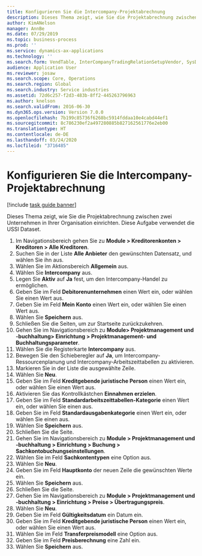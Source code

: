 ```yaml
---
title: Konfigurieren Sie die Intercompany-Projektabrechnung
description: Dieses Thema zeigt, wie Sie die Projektabrechnung zwischen zwei Unternehmen in Ihrer Organisation einrichten.
author: KimANelson
manager: AnnBe
ms.date: 07/29/2019
ms.topic: business-process
ms.prod: ''
ms.service: dynamics-ax-applications
ms.technology: ''
ms.search.form: VendTable, InterCompanyTradingRelationSetupVendor, SysDataAreaSelectLookup, ProjParameters, ProjPosting, ProjTransferPrice
audience: Application User
ms.reviewer: josaw
ms.search.scope: Core, Operations
ms.search.region: Global
ms.search.industry: Service industries
ms.assetid: 72d6c257-f2d3-483b-8ff2-445263796963
ms.author: knelson
ms.search.validFrom: 2016-06-30
ms.dyn365.ops.version: Version 7.0.0
ms.openlocfilehash: 7b199c85736f6268bc5914fddaa10e4cabd44ef1
ms.sourcegitcommit: 8c786230ef2a497280885b827162561776e2eb00
ms.translationtype: HT
ms.contentlocale: de-DE
ms.lasthandoff: 03/24/2020
ms.locfileid: "3716485"
---
```

# <a name="configure-intercompany-project-invoicing"></a>Konfigurieren Sie die Intercompany-Projektabrechnung

[!include [task guide banner](../../includes/task-guide-banner.md)]

Dieses Thema zeigt, wie Sie die Projektabrechnung zwischen zwei Unternehmen in Ihrer Organisation einrichten. Diese Aufgabe verwendet die USSI Dataset.

1. Im Navigationsbereich gehen Sie zu **Module > Kreditorenkonten > Kreditoren > Alle Kreditoren**.
2. Suchen Sie in der Liste **Alle Anbieter** den gewünschten Datensatz, und wählen Sie ihn aus.
3. Wählen Sie im Aktionsbereich **Allgemein** aus.
4. Wählen Sie **Intercompany** aus.
5. Legen Sie **Aktiv** auf **Ja** fest, um den Intercompany-Handel zu ermöglichen.
6. Geben Sie im Feld **Debitorenunternehmen** einen Wert ein, oder wählen Sie einen Wert aus.
7. Geben Sie im Feld **Mein Konto** einen Wert ein, oder wählen Sie einen Wert aus.
8. Wählen Sie **Speichern** aus.
9. Schließen Sie die Seiten, um zur Startseite zurückzukehren.
10. Gehen Sie im Navigationsbereich zu **Module> Projektmanagement und -buchhaltung> Einrichtung > Projektmanagement- und Buchhaltungsparameter**.
11. Wählen Sie die Registerkarte **Intercompany** aus.
12. Bewegen Sie den Schieberegler auf **Ja**, um Intercompany-Ressourcenplanung und Intercompany-Arbeitszeittabellen zu aktivieren.
13. Markieren Sie in der Liste die ausgewählte Zeile.
14. Wählen Sie **Neu**.
15. Geben Sie im Feld **Kreditgebende juristische Person** einen Wert ein, oder wählen Sie einen Wert aus.
16. Aktivieren Sie das Kontrollkästchen **Einnahmen erzielen**.
17. Geben Sie im Feld **Standardarbeitszeittabellen-Kategorie** einen Wert ein, oder wählen Sie einen aus.
18. Geben Sie im Feld **Standardausgabenkategorie** einen Wert ein, oder wählen Sie einen aus.
19. Wählen Sie **Speichern** aus.
20. Schließen Sie die Seite.
21. Gehen Sie im Navigationsbereich zu **Module > Projektmanagement und -buchhaltung > Einrichtung > Buchung > Sachkontobuchungseinstellungen**.
22. Wählen Sie im Feld **Sachkontentypen** eine Option aus.
23. Wählen Sie **Neu**.
24. Geben Sie im Feld **Hauptkonto** der neuen Zeile die gewünschten Werte ein.
25. Wählen Sie **Speichern** aus.
26. Schließen Sie die Seite.
27. Gehen Sie im Navigationsbereich zu **Module > Projektmanagement und -buchhaltung > Einrichtung > Preise > Übertragungspreis**.
28. Wählen Sie **Neu**.
29. Geben Sie im Feld **Gültigkeitsdatum** ein Datum ein.
30. Geben Sie im Feld **Kreditgebende juristische Person** einen Wert ein, oder wählen Sie einen Wert aus.
31. Wählen Sie im Feld **Transferpreismodell** eine Option aus.
32. Geben Sie im Feld **Preisberechnung** eine Zahl ein.
33. Wählen Sie **Speichern** aus.

